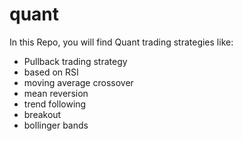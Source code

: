 # quant
In this Repo, you will find Quant trading strategies like:

- Pullback trading strategy
- based on RSI
- moving average crossover
- mean reversion
- trend following
- breakout
- bollinger bands
